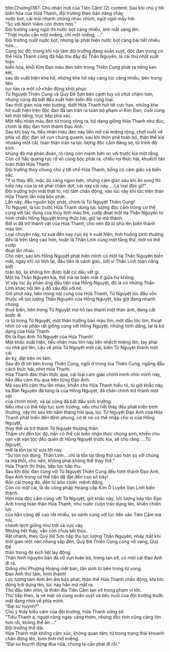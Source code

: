 title:Chương1187: Chủ nhân mới của Tiên Cấm! (2)
content:
Sau khi chú ý tới biến hóa của Hứa Thanh, đội trưởng theo bản năng chảy<br>nước bọt, cái mũi nhanh chóng nhúc nhích, ngửi ngửi mấy hơi.<br>"So với Ninh Viêm còn thơm hơn."<br>Đội trưởng càng ngửi thì nước bọt càng nhiều, ánh mắt sáng lên.<br>"Thật muốn cắn một miếng, chỉ một miếng....."<br>Đội trưởng nuốt nước bọt, nhưng lại phát hiện nước bọt càng bài tiết nhiều<br>hơn....<br>Cùng lúc đó, trong khi nội tâm đội trưởng đang xoắn xuýt, độc đan trong cơ<br>thể Hứa Thanh cũng đã hấp thu đầy đủ Thần Nguyên, là cái thứ nhất xuất hiện<br>biến hóa, khối Kim Đan màu đen bên trong Thiên Cung phát ra tiếng ken két,<br>sau đó xuất hiện khe hở, những khe hở này càng lúc càng nhiều, bên trong liên<br>tục tản ra một cỗ chấn động khôi phục.<br>Tử Nguyệt Thiên Cung và Quỷ Đế Sơn bên cạnh tuy có chút chậm hơn,<br>nhưng cũng đã bắt đầu xuất hiện biến đổi cùng loại.<br>Sau thời gian nửa nén hương, dưới Hứa Thanh hút tới cực hạn, những khe<br>hở xuất hiện trên độc đan đã lan tràn ra toàn bộ phạm vi Kim Đan, cuối cùng<br>két một tiếng, trực tiếp phá xác.<br>Một tiểu nhân màu đen từ trong xông ra, bộ dạng giống Hứa Thanh như đúc,<br>chính là độc đan hình thành Đạo Anh.<br>Sau khi bay ra, tiểu nhân màu đen này liền mở cái miệng rộng, chợt nuốt về<br>phía vỏ độc đan vỡ vụn chung quanh, sau khi thôn phệ toàn bộ, thân thể kia<br>nhoáng một cái, toàn thân tràn ra lực lượng độc cấm đáng sợ, từ trình độ kinh<br>khủng đó mà phán đoán, rõ ràng còn mạnh hơn so với trước kia một tầng.<br>Còn có hắc quang rực rỡ vô cùng bộc phát ra, chiếu rọi thức hải, khuếch tán<br>toàn thân Hứa Thanh.<br>Đội trưởng thủy chung chú ý tới chỗ Hứa Thanh, bỗng có cảm giác và biến<br>sắc.<br>"Ý vị thay đổi, mặc dù càng ngon hơn, nhưng cảm giác sau khi ăn xong thì<br>kiếp này của ta sẽ phải chấm dứt, cái này cái này.....Là loại độc gì?"<br>Đội trưởng trợn mắt thật to, nội tâm chấn động, vào lúc này khí tức trên thân<br>Hứa Thanh lần nữa bộc phát.<br>Lần này, đầu nguồn bộc phát, chính là Tử Nguyệt Thiên Cung!<br>Tử Nguyệt, là lúc trước Hứa Thanh dùng lực lượng độc cấm trong cơ thể<br>cùng với tác dụng của thủy tinh màu tím, cướp đoạt một tia Thần Nguyên từ<br>hình chiếu Hồng Nguyệt trong thức hải, giữ lại mà thành.<br>Bởi vì đã trở thành vật của Hứa Thanh, cho nên đã bị phủ lên biến thành<br>màu tím.<br>Loại chuyện này, từ xưa đến nay cực kỳ ít xuất hiện, tình huống bình thường<br>đều là trên tầng cao hơn, hoặc là Thần Linh cùng một tầng thứ, mới có thể cướp<br>đoạt lẫn nhau.<br>Cho nên, sau khi Hồng Nguyệt phát hiện mình có một tia Thần Nguyên biến<br>mất, ngay khi nó tỉnh lại, đầu tiên là cảnh giác, bởi vì Thần Linh toàn năng biết<br>toàn bộ, lại không tìm được bất cứ dấu vết gì.<br>Một tia Thần Nguyên kia, thế mà lại biến mất ở giữa hư không.<br>Vì vậy lúc ấy phản ứng đầu tiên của Hồng Nguyệt, đó là có những Thần<br>Linh khác nổi lên ý đồ xấu đối với nó.<br>Giờ phút này, bên trong nội cung của Hứa Thanh, Tử Nguyệt lúc đầu vốn<br>thuộc về lực lượng Thần Nguyên của Hồng Nguyệt, bây giờ đang nhanh chóng<br>thuế biến, bên trong Tử Nguyệt mơ hồ tạo thành một thân ảnh, đang cất bước đi<br>ra từ trong Tử Nguyệt, một thân trường bào màu tím, một đầu tóc tím, thoạt<br>nhìn có vài phần rất giống cùng với Hồng Nguyệt, nhưng hình dáng, lại là bộ<br>dạng của Hứa Thanh.<br>Đó là Đạo Anh Tử Nguyệt của Hứa Thanh!<br>Một khắc xuất hiện, tiểu nhân màu tím này liền nhếch miệng lên, tay phải<br>ưu nhã giơ lên, câu về phía Tử Nguyệt một cái, biến Tử Nguyệt thành một cái<br>ấn ký, đặt trên mi tâm.<br>Sau đó đi tới bên trong Thiên Cung, ngồi ở trong tòa Thiên Cung, ngẩng đầu<br>cách thức hải, nhìn Hứa Thanh.<br>Hứa Thanh đảo thần thức qua, cái loại cảm giác chính mình nhìn mình này,<br>hắn đều cảm thụ qua trên từng Đạo Anh.<br>Mà sau khi cảm thụ lẫn nhau, khiến cho Hứa Thanh hiểu rõ, từ giờ khắc này,<br>tia Bản Nguyên đã từng là của Hồng Nguyệt, đã chân chính trở thành một vật<br>của chính mình, vả lại cũng đã bắt đầu sinh trưởng.<br>Nếu như có thể tiếp tục sinh trưởng, nếu như hết thảy đều phát triển bình<br>thường, vậy thì sau khi năm tháng trôi qua, lúc Tử Nguyệt Đạo Anh của Hứa<br>Thanh phát triển đến đỉnh phong, có lẽ nó có thể nhập chủ vị của Hồng Nguyệt,<br>thay thế và trở thành Tử Nguyệt thượng thần.<br>Thậm chí đến lúc đó, hắn có thể cải biến nhận thức chúng sinh, khiến cho<br>vạn vật vạn tộc đều quên đi Hồng Nguyệt trước kia, sẽ cho rằng ….Tử Nguyệt,<br>mới là tồn tại từ xưa tới nay.<br>"Sư tôn nói đúng, Thần Linh….chỉ là tồn tại tầng thứ cao hơn so với chúng<br>ta mà thôi, cho nên, không phải không thể thay thế.”<br>Hứa Thanh thì thào, tiếp tục hấp thu.<br>Sau khi độc đan cùng với Tử Nguyệt Thiên Cung đều hình thành Đạo Anh,<br>Đạo Anh trong cơ thể hắn đã đạt đến con số bảy!<br>Bốn cái trong đó, đến từ bốn chiếc mệnh đăng.<br>Còn có một cái, là do công pháp Hoàng cấp Kim Ô Luyện Vạn Linh biến<br>thành.<br>Hơn nữa độc cấm cùng với Tử Nguyệt, giờ khắc này, lực lượng bảy tôn Đạo<br>Anh trong toàn thân Hứa Thanh, như nước cuộn trào dựng lên, khiến chiến lực<br>của hắn cũng đề cao rất nhiều, so sánh cùng với lúc tiến vào Tiên Cấm mà nói,<br>chênh lệch giống như trời và vực vậy.<br>Nhưng hết thảy, vẫn còn chưa kết thúc.<br>Rất nhanh, theo Quỷ Đế Sơn hấp thu lực lượng Thần Nguyên, nháy mắt khi<br>thời gian một nén nhang sắp đến, Quỷ Đế Thiên Cung cũng nổ vang, Quỷ Đế<br>thân trong đó kịch liệt lay động.<br>Thân hình nguyên bản đã vỡ vụn toàn bộ, trong tan vỡ, có một cái Đạo Anh<br>đi ra.<br>Giống như Phượng Hoàng niết bàn, tân sinh từ bên trong tử vong.<br>Đạo Anh thứ tám, hình thành!<br>Lực lượng tám Anh ầm ầm bộc phát, thân thể Hứa Thanh chấn động, khí tức<br>động trời dựng lên, lúc này hắn mở mắt ra.<br>Thứ đầu tiên nhìn, là thiên địa Tiên Cấm tan vỡ trong phạm vi lớn.<br>Thứ tiếp theo, là vẻ mặt vô cùng xoắn xuýt và tiếc nuối của đội trưởng trước<br>mặt đang nhìn về phía mình.<br>"Đại sư huynh?"<br>Chú ý thấy biểu cảm của đội trưởng, Hứa Thanh sững sờ.<br>"Tiểu Thanh à, ngươi càng ngày càng thơm, nhưng độc tính cũng càng lớn<br>hơn rồi, không thể ăn...."<br>Đội trưởng thở dài.<br>Hứa Thanh mặt không cảm xúc, không quan tâm, từ trong trạng thái khoanh<br>chân đứng lên, bình tĩnh mở miệng.<br>"Đại sư huynh đừng đùa nữa, chúng ta cần phải đi rồi."